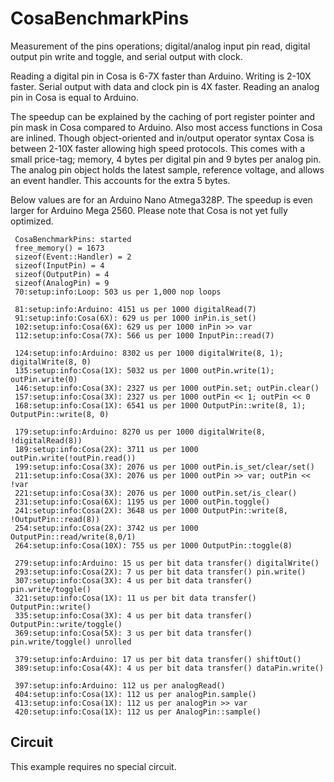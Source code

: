 CosaBenchmarkPins
=================

Measurement of the pins operations; digital/analog input pin read,
digital output pin write and toggle, and serial output with clock. 

Reading a digital pin in Cosa is 6-7X faster than Arduino. Writing is
2-10X faster. Serial output with data and clock pin is 4X faster.
Reading an analog pin in Cosa is equal to Arduino.

The speedup can be explained by the caching of port register pointer
and pin mask in Cosa compared to Arduino. Also most access functions in 
Cosa are inlined. Though object-oriented and in/output operator syntax
Cosa is between 2-10X faster allowing high speed protocols. This comes
with a small price-tag; memory, 4 bytes per digital pin and 9 bytes
per analog pin. The analog pin object holds the latest sample, 
reference voltage, and allows an event handler. This accounts for 
the extra 5 bytes. 

Below values are for an Arduino Nano Atmega328P. The speedup is even
larger for Arduino Mega 2560. Please note that Cosa is not yet fully
optimized. 

     CosaBenchmarkPins: started  
     free_memory() = 1673  
     sizeof(Event::Handler) = 2  
     sizeof(InputPin) = 4  
     sizeof(OutputPin) = 4  
     sizeof(AnalogPin) = 9  
     70:setup:info:Loop: 503 us per 1,000 nop loops  

     81:setup:info:Arduino: 4151 us per 1000 digitalRead(7)  
     91:setup:info:Cosa(6X): 629 us per 1000 inPin.is_set()  
     102:setup:info:Cosa(6X): 629 us per 1000 inPin >> var  
     112:setup:info:Cosa(7X): 566 us per 1000 InputPin::read(7)  

     124:setup:info:Arduino: 8302 us per 1000 digitalWrite(8, 1); digitalWrite(8, 0)  
     135:setup:info:Cosa(1X): 5032 us per 1000 outPin.write(1); outPin.write(0)  
     146:setup:info:Cosa(3X): 2327 us per 1000 outPin.set; outPin.clear()  
     157:setup:info:Cosa(3X): 2327 us per 1000 outPin << 1; outPin << 0  
     168:setup:info:Cosa(1X): 6541 us per 1000 OutputPin::write(8, 1); OutputPin::write(8, 0)  

     179:setup:info:Arduino: 8270 us per 1000 digitalWrite(8, !digitalRead(8))  
     189:setup:info:Cosa(2X): 3711 us per 1000 outPin.write(!outPin.read())  
     199:setup:info:Cosa(3X): 2076 us per 1000 outPin.is_set/clear/set()  
     211:setup:info:Cosa(3X): 2076 us per 1000 outPin >> var; outPin << !var  
     221:setup:info:Cosa(3X): 2076 us per 1000 outPin.set/is_clear()  
     231:setup:info:Cosa(6X): 1195 us per 1000 outPin.toggle()  
     241:setup:info:Cosa(2X): 3648 us per 1000 OutputPin::write(8, !OutputPin::read(8))  
     254:setup:info:Cosa(2X): 3742 us per 1000 OutputPin::read/write(8,0/1)  
     264:setup:info:Cosa(10X): 755 us per 1000 OutputPin::toggle(8)  

     279:setup:info:Arduino: 15 us per bit data transfer() digitalWrite()  
     293:setup:info:Cosa(2X): 7 us per bit data transfer() pin.write()  
     307:setup:info:Cosa(3X): 4 us per bit data transfer() pin.write/toggle()  
     321:setup:info:Cosa(1X): 11 us per bit data transfer() OutputPin::write()  
     335:setup:info:Cosa(3X): 4 us per bit data transfer() OutputPin::write/toggle()  
     369:setup:info:Cosa(5X): 3 us per bit data transfer() pin.write/toggle() unrolled  

     379:setup:info:Arduino: 17 us per bit data transfer() shiftOut()  
     389:setup:info:Cosa(4X): 4 us per bit data transfer() dataPin.write()  

     397:setup:info:Arduino: 112 us per analogRead()  
     404:setup:info:Cosa(1X): 112 us per analogPin.sample()  
     413:setup:info:Cosa(1X): 112 us per analogPin >> var  
     420:setup:info:Cosa(1X): 112 us per AnalogPin::sample()  
	        
Circuit
-------
This example requires no special circuit. 




